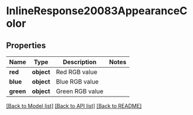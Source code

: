# InlineResponse20083AppearanceColor

## Properties
Name | Type | Description | Notes
------------ | ------------- | ------------- | -------------
**red** | **object** | Red RGB value | 
**blue** | **object** | Blue RGB value | 
**green** | **object** | Green RGB value | 

[[Back to Model list]](../README.md#documentation-for-models) [[Back to API list]](../README.md#documentation-for-api-endpoints) [[Back to README]](../README.md)


